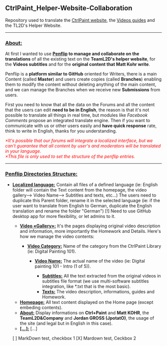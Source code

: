 <h2>CtrlPaint_Helper-Website-Collaboration</h2>
Repository used to translate the <a href="http://ctrlpaint.com">CtrlPaint website</a>, the <a href="http://ctrlpaint.com/library">Videos guides</a> and the TL2D's Helper Website.
<hr/>
<h3><u>About:</u></h3>
At first I wanted to use <strong><a href="http//penflip.com">Penflip</a> to manage and collaborate on the translations</strong> of all the existing text on the <strong>TeamL2D's helper website</strong>, for the <strong>Videos subtitles</strong> and for the <strong>original content that Matt Kohr write</strong>.

Penflip is a <strong>platform similar to GitHub</strong> oriented for Writers, there is a main Content (called <strong>Master</strong>) and users create copies (called <strong>Branches</strong>) enabling them to modify the content without deleting anything of the main content, and we can manage the Branches when we receive new <strong>Submissions</strong> from users.

First you need to know that all the data on the Forums and all the content that the users can edit <strong>need to be in English</strong>, the reason is that it's not possible to translate all things in real time, but modules like <em>Facebook Comments</em> propose an integrated translate engine.
Then if you want to communicate with us or other users easily and <strong>have quick response</strong> rate, think to write in English, thanks for you understanding.

<em style="color:red">×It's possible that our forums will integrate a localized interface, but we can't guarantee that all content by user's and moderators will be translated in your language.<br/>
×This file is only used to set the structure of the penflip entries.</em>
<hr/>
<h3><u>Penflip Directories Structure:</u></h3>
<ul><li><strong><u>Localized language:</u></strong>
  Contain all files of a defined language (ie: English folder will contain the Text content from the homepage, the video gallery--> Video Name--> Subtitles and texts, etc…)
  The users need to duplicate this Parent folder, rename it in the selected language (ie: if the user want to translate from English to German, duplicate the English translation and rename the folder "German") [!] Need to use GitHub desktop app for more flexibility, or let admins to it.</li>
<ul><li><strong><u>Video «Gallery»:</u></strong>
It's the pages displaying original video description and information, more importantly the Homework and Details.
Here's how we manage the video contents:</li>
<ul><li><strong><u>Video Category:</u></strong>
Name of the category from the CtrlPaint Library (ie: Digital Painting 101).</li>
<ul><li><strong><u>Video Name:</u></strong>
The actual name of the video (ie: Digital painting 101 - Intro (1 of 5)).</li>
<ul><li><strong><u>Subtitles:</u></strong>
All the text extracted from the original videos in subtitles file format (we use multi-software subtitles integration, like *.txt that is the most basic).</li>
<li><strong><u>Texts:</u></strong>
The video description, informations, guides and Homework.</li></ul></ul></ul>
<li><strong><u>Homepage:</u></strong>
All text content displayed on the Home page (except embeding contents).<br/>
<li><strong><u>About:</u></strong>
Display informations on <strong>Ctrl+Paint</strong> and <strong>Matt KOHR</strong>, the <strong>TeamL2D&Company</strong> and <strong>Jordan GROSS (JpotatO)</strong>, the usage of the site (and legal but in English in this case).</li>
<li><strong><u>[…]:</u></strong>
[…]</li></ul>

 [ ] MarkDown test, checkbox 1
 [X] Mardown test, Ceckbox 2
